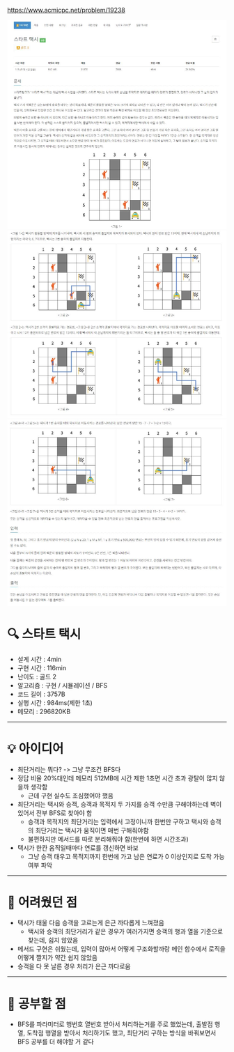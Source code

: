 https://www.acmicpc.net/problem/19238

<img src="사진1.JPG">
<img src="사진2.JPG">
<img src="사진3.JPG">

# 🔍 스타트 택시
- 설계 시간 : 4min
- 구현 시간 : 116min
- 난이도 : 골드 2
- 알고리즘 : 구현 / 시뮬레이션 / BFS
- 코드 길이 : 3757B
- 실행 시간 : 984ms(제한 1초)
- 메모리 : 296820KB

------------------------------

# 💡 아이디어

- 최단거리는 뭐다? -> 그냥 무조건 BFS다
- 정답 비율 20%대인데 메모리 512MB에 시간 제한 1초면 시간 초과 광탈이 많지 않을까 생각함
  - 근데 구현 실수도 조심했어야 했음
- 최단거리는 택시와 승객, 승객과 목적지 두 가지를 승객 수만큼 구해야하는데 벽이 있어서 전부 BFS로 찾아야 함
  - 승객과 목적지의 최단거리는 입력에서 고정이니까 한번만 구하고 택시와 승객의 최단거리는 택시가 움직이면 매번 구해줘야함
  - 불편하지만 메서드를 따로 분리해줘야 함(한번에 하면 시간초과)
- 택시가 한칸 움직일때마다 연료를 갱신하면 바보
  - 그냥 승객 태우고 목적지까지 한번에 가고 남은 연료가 0 이상인지로 도착 가능 여부 파악

------------------------------

# 🧠 어려웠던 점

- 택시가 태울 다음 승객을 고르는게 은근 까다롭게 느껴졌음
  - 택시와 승객의 최단거리가 같은 경우가 여러가지면 승객의 행과 열을 기준으로 찾는데, 쉽지 않았음
- 메서드 구현은 쉬웠는데, 입력이 많아서 어떻게 구조화할까랑 메인 함수에서 로직을 어떻게 짤지가 약간 쉽지 않았음
- 승객을 다 못 날른 경우 처리가 은근 까다로움

------------------------------

# 🧐 공부할 점

- BFS를 파라미터로 행번호 열번호 받아서 처리하는거를 주로 했었는데, 출발점 행열, 도착점 행열을 받아서 처리하기도 했고, 최단거리 구하는 방식을 바꿔보면서 BFS 공부를 더 해야할 거 같다
